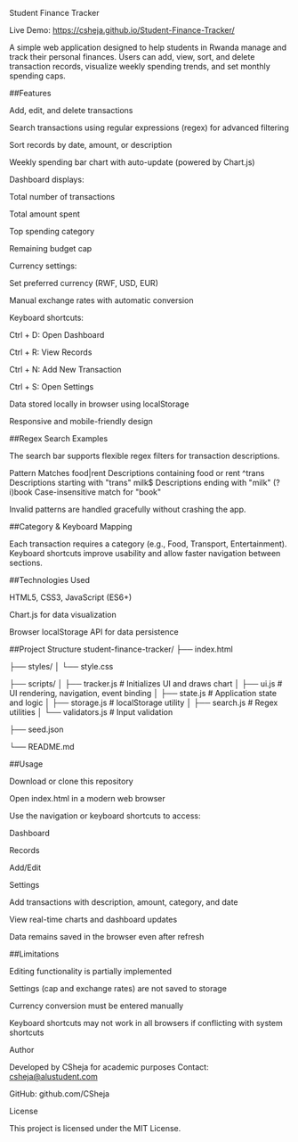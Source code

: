Student Finance Tracker

Live Demo: https://csheja.github.io/Student-Finance-Tracker/

A simple web application designed to help students in Rwanda manage and track their personal finances.
Users can add, view, sort, and delete transaction records, visualize weekly spending trends, and set monthly spending caps.

##Features

Add, edit, and delete transactions

Search transactions using regular expressions (regex) for advanced filtering

Sort records by date, amount, or description

Weekly spending bar chart with auto-update (powered by Chart.js)

Dashboard displays:

Total number of transactions

Total amount spent

Top spending category

Remaining budget cap

Currency settings:

Set preferred currency (RWF, USD, EUR)

Manual exchange rates with automatic conversion

Keyboard shortcuts:

Ctrl + D: Open Dashboard

Ctrl + R: View Records

Ctrl + N: Add New Transaction

Ctrl + S: Open Settings

Data stored locally in browser using localStorage

Responsive and mobile-friendly design

##Regex Search Examples

The search bar supports flexible regex filters for transaction descriptions.

Pattern	Matches
food|rent	Descriptions containing food or rent
^trans	Descriptions starting with "trans"
milk$	Descriptions ending with "milk"
(?i)book	Case-insensitive match for "book"

Invalid patterns are handled gracefully without crashing the app.

##Category & Keyboard Mapping

Each transaction requires a category (e.g., Food, Transport, Entertainment).
Keyboard shortcuts improve usability and allow faster navigation between sections.

##Technologies Used

HTML5, CSS3, JavaScript (ES6+)

Chart.js for data visualization

Browser localStorage API for data persistence

##Project Structure
student-finance-tracker/
├── index.html

├── styles/
│   └── style.css

├── scripts/
│   ├── tracker.js       # Initializes UI and draws chart
│   ├── ui.js            # UI rendering, navigation, event binding
│   ├── state.js         # Application state and logic
│   ├── storage.js       # localStorage utility
│   ├── search.js        # Regex utilities
│   └── validators.js    # Input validation

├── seed.json

└── README.md

##Usage

Download or clone this repository

Open index.html in a modern web browser

Use the navigation or keyboard shortcuts to access:

Dashboard

Records

Add/Edit

Settings

Add transactions with description, amount, category, and date

View real-time charts and dashboard updates

Data remains saved in the browser even after refresh

##Limitations

Editing functionality is partially implemented

Settings (cap and exchange rates) are not saved to storage

Currency conversion must be entered manually

Keyboard shortcuts may not work in all browsers if conflicting with system shortcuts


Author

Developed by CSheja for academic purposes
Contact: csheja@alustudent.com

GitHub: github.com/CSheja

License

This project is licensed under the MIT License.
